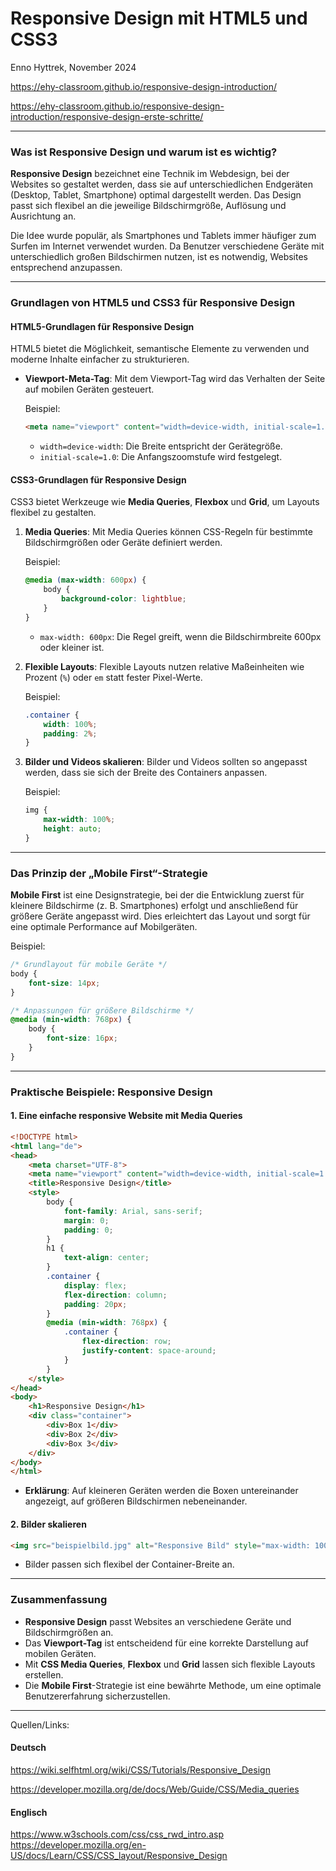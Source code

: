 
# Responsive Design mit HTML5 und CSS3

Enno Hyttrek, November 2024

https://ehy-classroom.github.io/responsive-design-introduction/

https://ehy-classroom.github.io/responsive-design-introduction/responsive-design-erste-schritte/

---

### Was ist Responsive Design und warum ist es wichtig?

**Responsive Design** bezeichnet eine Technik im Webdesign, bei der Websites so gestaltet werden, dass sie auf unterschiedlichen Endgeräten (Desktop, Tablet, Smartphone) optimal dargestellt werden. Das Design passt sich flexibel an die jeweilige Bildschirmgröße, Auflösung und Ausrichtung an. 

Die Idee wurde populär, als Smartphones und Tablets immer häufiger zum Surfen im Internet verwendet wurden. Da Benutzer verschiedene Geräte mit unterschiedlich großen Bildschirmen nutzen, ist es notwendig, Websites entsprechend anzupassen.

---

### Grundlagen von HTML5 und CSS3 für Responsive Design

#### HTML5-Grundlagen für Responsive Design

HTML5 bietet die Möglichkeit, semantische Elemente zu verwenden und moderne Inhalte einfacher zu strukturieren. 

- **Viewport-Meta-Tag**: Mit dem Viewport-Tag wird das Verhalten der Seite auf mobilen Geräten gesteuert.

  Beispiel:
  ```html
  <meta name="viewport" content="width=device-width, initial-scale=1.0">
  ```

  - `width=device-width`: Die Breite entspricht der Gerätegröße.
  - `initial-scale=1.0`: Die Anfangszoomstufe wird festgelegt.

#### CSS3-Grundlagen für Responsive Design

CSS3 bietet Werkzeuge wie **Media Queries**, **Flexbox** und **Grid**, um Layouts flexibel zu gestalten.

1. **Media Queries**:
   Mit Media Queries können CSS-Regeln für bestimmte Bildschirmgrößen oder Geräte definiert werden.

   Beispiel:
   ```css
   @media (max-width: 600px) {
       body {
           background-color: lightblue;
       }
   }
   ```

   - `max-width: 600px`: Die Regel greift, wenn die Bildschirmbreite 600px oder kleiner ist.

2. **Flexible Layouts**:
   Flexible Layouts nutzen relative Maßeinheiten wie Prozent (`%`) oder `em` statt fester Pixel-Werte.

   Beispiel:
   ```css
   .container {
       width: 100%;
       padding: 2%;
   }
   ```

3. **Bilder und Videos skalieren**:
   Bilder und Videos sollten so angepasst werden, dass sie sich der Breite des Containers anpassen.

   Beispiel:
   ```css
   img {
       max-width: 100%;
       height: auto;
   }
   ```

---

### Das Prinzip der „Mobile First“-Strategie

**Mobile First** ist eine Designstrategie, bei der die Entwicklung zuerst für kleinere Bildschirme (z. B. Smartphones) erfolgt und anschließend für größere Geräte angepasst wird. Dies erleichtert das Layout und sorgt für eine optimale Performance auf Mobilgeräten.

Beispiel:

```css
/* Grundlayout für mobile Geräte */
body {
    font-size: 14px;
}

/* Anpassungen für größere Bildschirme */
@media (min-width: 768px) {
    body {
        font-size: 16px;
    }
}
```

---

### Praktische Beispiele: Responsive Design

#### 1. Eine einfache responsive Website mit Media Queries

```html
<!DOCTYPE html>
<html lang="de">
<head>
    <meta charset="UTF-8">
    <meta name="viewport" content="width=device-width, initial-scale=1.0">
    <title>Responsive Design</title>
    <style>
        body {
            font-family: Arial, sans-serif;
            margin: 0;
            padding: 0;
        }
        h1 {
            text-align: center;
        }
        .container {
            display: flex;
            flex-direction: column;
            padding: 20px;
        }
        @media (min-width: 768px) {
            .container {
                flex-direction: row;
                justify-content: space-around;
            }
        }
    </style>
</head>
<body>
    <h1>Responsive Design</h1>
    <div class="container">
        <div>Box 1</div>
        <div>Box 2</div>
        <div>Box 3</div>
    </div>
</body>
</html>
```

- **Erklärung**: Auf kleineren Geräten werden die Boxen untereinander angezeigt, auf größeren Bildschirmen nebeneinander.

#### 2. Bilder skalieren

```html
<img src="beispielbild.jpg" alt="Responsive Bild" style="max-width: 100%; height: auto;">
```

- Bilder passen sich flexibel der Container-Breite an.

---

### Zusammenfassung

- **Responsive Design** passt Websites an verschiedene Geräte und Bildschirmgrößen an.
- Das **Viewport-Tag** ist entscheidend für eine korrekte Darstellung auf mobilen Geräten.
- Mit **CSS Media Queries**, **Flexbox** und **Grid** lassen sich flexible Layouts erstellen.
- Die **Mobile First**-Strategie ist eine bewährte Methode, um eine optimale Benutzererfahrung sicherzustellen.

---

Quellen/Links:

#### Deutsch

https://wiki.selfhtml.org/wiki/CSS/Tutorials/Responsive_Design

https://developer.mozilla.org/de/docs/Web/Guide/CSS/Media_queries

#### Englisch

https://www.w3schools.com/css/css_rwd_intro.asp  
https://developer.mozilla.org/en-US/docs/Learn/CSS/CSS_layout/Responsive_Design
